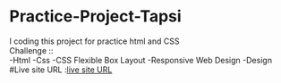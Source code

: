 # Practice-Project-Tapsi
I coding this project for practice html and CSS  
<dr>
Challenge ::
<br>
-Html 
-Css 
-CSS Flexible Box Layout 
-Responsive Web Design 
-Design
#Live site URL :[live site URL]( https://eloquent-kitten-6590c2.netlify.app/)
